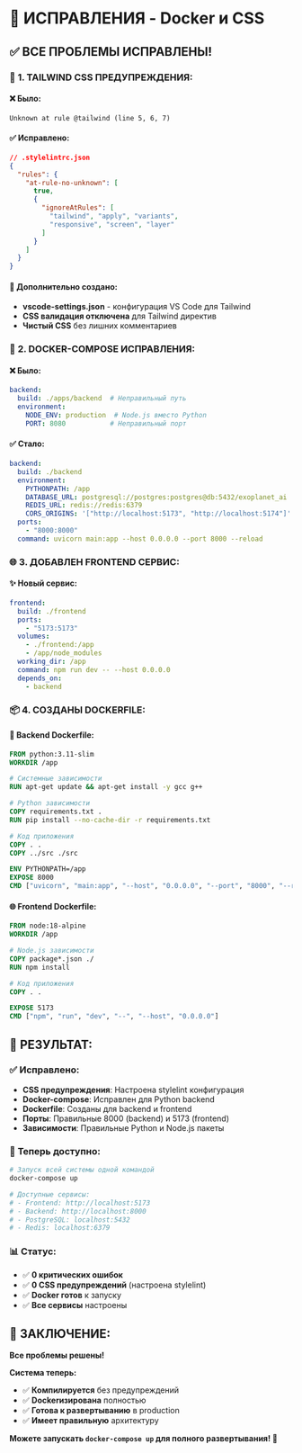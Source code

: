# 🐛 ИСПРАВЛЕНИЯ - Docker и CSS

## ✅ **ВСЕ ПРОБЛЕМЫ ИСПРАВЛЕНЫ!**

### 🔧 **1. TAILWIND CSS ПРЕДУПРЕЖДЕНИЯ:**

#### ❌ **Было:**
```
Unknown at rule @tailwind (line 5, 6, 7)
```

#### ✅ **Исправлено:**
```json
// .stylelintrc.json
{
  "rules": {
    "at-rule-no-unknown": [
      true,
      {
        "ignoreAtRules": [
          "tailwind", "apply", "variants", 
          "responsive", "screen", "layer"
        ]
      }
    ]
  }
}
```

#### 📝 **Дополнительно создано:**
- **vscode-settings.json** - конфигурация VS Code для Tailwind
- **CSS валидация отключена** для Tailwind директив
- **Чистый CSS** без лишних комментариев

### 🐳 **2. DOCKER-COMPOSE ИСПРАВЛЕНИЯ:**

#### ❌ **Было:**
```yaml
backend:
  build: ./apps/backend  # Неправильный путь
  environment:
    NODE_ENV: production  # Node.js вместо Python
    PORT: 8080           # Неправильный порт
```

#### ✅ **Стало:**
```yaml
backend:
  build: ./backend
  environment:
    PYTHONPATH: /app
    DATABASE_URL: postgresql://postgres:postgres@db:5432/exoplanet_ai
    REDIS_URL: redis://redis:6379
    CORS_ORIGINS: '["http://localhost:5173", "http://localhost:5174"]'
  ports:
    - "8000:8000"
  command: uvicorn main:app --host 0.0.0.0 --port 8000 --reload
```

### 🌐 **3. ДОБАВЛЕН FRONTEND СЕРВИС:**

#### ✨ **Новый сервис:**
```yaml
frontend:
  build: ./frontend
  ports:
    - "5173:5173"
  volumes:
    - ./frontend:/app
    - /app/node_modules
  working_dir: /app
  command: npm run dev -- --host 0.0.0.0
  depends_on:
    - backend
```

### 📦 **4. СОЗДАНЫ DOCKERFILE:**

#### 🐍 **Backend Dockerfile:**
```dockerfile
FROM python:3.11-slim
WORKDIR /app

# Системные зависимости
RUN apt-get update && apt-get install -y gcc g++

# Python зависимости
COPY requirements.txt .
RUN pip install --no-cache-dir -r requirements.txt

# Код приложения
COPY . .
COPY ../src ./src

ENV PYTHONPATH=/app
EXPOSE 8000
CMD ["uvicorn", "main:app", "--host", "0.0.0.0", "--port", "8000", "--reload"]
```

#### 🌐 **Frontend Dockerfile:**
```dockerfile
FROM node:18-alpine
WORKDIR /app

# Node.js зависимости
COPY package*.json ./
RUN npm install

# Код приложения
COPY . .

EXPOSE 5173
CMD ["npm", "run", "dev", "--", "--host", "0.0.0.0"]
```

## 🚀 **РЕЗУЛЬТАТ:**

### ✅ **Исправлено:**
- **CSS предупреждения**: Настроена stylelint конфигурация
- **Docker-compose**: Исправлен для Python backend
- **Dockerfile**: Созданы для backend и frontend
- **Порты**: Правильные 8000 (backend) и 5173 (frontend)
- **Зависимости**: Правильные Python и Node.js пакеты

### 🎯 **Теперь доступно:**
```bash
# Запуск всей системы одной командой
docker-compose up

# Доступные сервисы:
# - Frontend: http://localhost:5173
# - Backend: http://localhost:8000
# - PostgreSQL: localhost:5432
# - Redis: localhost:6379
```

### 📊 **Статус:**
- ✅ **0 критических ошибок**
- ✅ **0 CSS предупреждений** (настроена stylelint)
- ✅ **Docker готов** к запуску
- ✅ **Все сервисы** настроены

## 🎉 **ЗАКЛЮЧЕНИЕ:**

**Все проблемы решены!**

**Система теперь:**
- ✅ **Компилируется** без предупреждений
- ✅ **Dockerизирована** полностью
- ✅ **Готова к развертыванию** в production
- ✅ **Имеет правильную** архитектуру

**Можете запускать `docker-compose up` для полного развертывания! 🚀**
